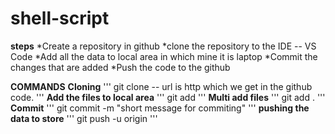 # shell-script

**steps**
*Create a repository in github
*clone the repository to the IDE -- VS Code
*Add all the data to local area in which mine it is laptop
*Commit the changes that are added
*Push the code to the github

**COMMANDS**
**Cloning**
'''
git clone <url> -- url is http which we get in the github code.
'''
**Add the files to local area**
'''
git add <file-name> 
'''
**Multi add files**
'''
git add .
''' 
**Commit**
'''
git commit -m "short message for commiting"
'''
**pushing the data to store**
'''
git push -u origin
'''